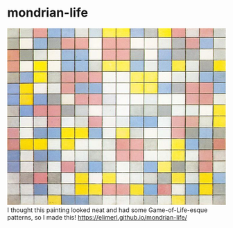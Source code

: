 # mondrian-life

![Mondrian painting](mondrian.jpg)
I thought this painting looked neat and had some Game-of-Life-esque patterns, so I made this!
https://elimerl.github.io/mondrian-life/

